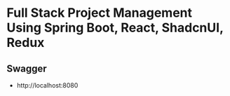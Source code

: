 # Full Stack Project Management Using Spring Boot, React, ShadcnUI, Redux

## Swagger

- http://localhost:8080
